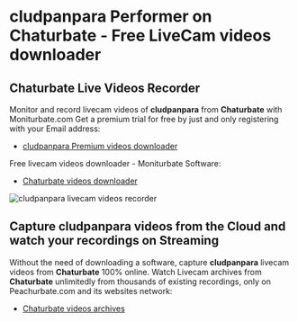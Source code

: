 # cludpanpara Performer on Chaturbate - Free LiveCam videos downloader

## Chaturbate Live Videos Recorder

Monitor and record livecam videos of **cludpanpara** from **Chaturbate** with Moniturbate.com
Get a premium trial for free by just and only registering with your Email address:
* [cludpanpara Premium videos downloader](https://moniturbate.com/request-demo-licence-key.html)

Free livecam videos downloader - Moniturbate Software:
* [Chaturbate videos downloader](https://moniturbate.com/moniturbate-download-software.html)

![cludpanpara livecam videos recorder](https://peachurnet.com/templates/moniturbate-software.png)


## Capture cludpanpara videos from the Cloud and watch your recordings on Streaming

Without the need of downloading a software, capture **cludpanpara** livecam videos from **Chaturbate** 100% online.
Watch Livecam archives from **Chaturbate** unlimitedly from thousands of existing recordings, only on Peachurbate.com and its websites network:
* [Chaturbate videos archives](https://peachurnet.com/)